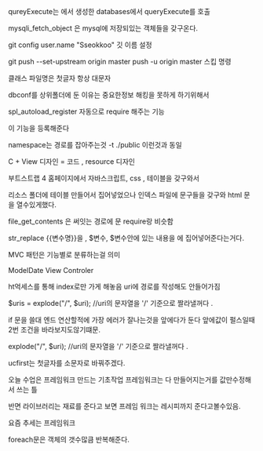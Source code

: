 qureyExecute는 에서 생성한 databases에서 queryExecute를 호출

mysqli_fetch_object 은 mysql에 저장되있는 객체들을 갖구온다.



git config user.name "Sseokkoo"    깃 이름 설정

git push --set-upstream origin master    push -u origin master 스킵 명령



클래스 파일명은 첫글자 항상 대문자



dbconf를 상위폴더에 둔 이유는 중요한정보 해킹을 못하게 하기위해서

spl_autoload_register 자동으로 require 해주는 기능 

이 기능을 등록해준다



namespace는 경로를 잡아주는것 -t ./public 이런것과 동일

C + View 디자인 = 코드 , resource 디자인

부트스트랩 4 홈페이지에서 자바스크립트, css , 테이블을 갖구와서

리소스 폴더에 테이블 만들어서 집어넣었으나 인덱스 파일에 문구들을 갖구와 html 문을 열수있게했다.

file_get_contents 은 써잇는 경로에 문 require랑 비슷함

str_replace  {{변수명}}을 , $변수, $변수안에 있는 내용을 에 집어넣어준다는거다.



MVC 패턴은 기능별로 분류하는걸 의미

ModelDate View Controler 

ht억세스를 통해 index로만 가게 해놓음 uri에 경로를 작성해도 안들어가짐

$uris = explode("/", $uri); //uri의 문자열을 '/' 기준으로 짤라낼꺼다 .



if 문을 쓸대 엔드 연산할적에 가장 에러가 잘나는것을 앞에다가 둔다 앞에값이 펄스일때 2번 조건을 바라보지도않기떄문.

explode("/", $uri); //uri의 문자열을 '/' 기준으로 짤라낼꺼다 .

ucfirst는 첫글자를 소문자로 바꿔주겠다.



오늘 수업은 프레임워크 만드는 기초작업 프레임워크는 다 만들어지는거를 값만수정해서 쓰는 틀

반면 라이브러리는 재료를 준다고 보면 프레임 워크는 레시피까지 준다고볼수있음.

요즘 추세는 프레임워크

foreach문은 객체의 갯수많큼 반복해준다.